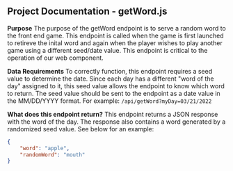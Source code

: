## Project Documentation - getWord.js

**Purpose**
The purpose of the getWord endpoint is to serve a random word to the front end game. This endpoint is called when the game is first launched to retireve the inital word and again when the player wishes to play another game using a different seed/date value. This endpoint is critical to the operation of our web component. 

**Data Requirements**
To correctly function, this endpoint requires a seed value to determine the date. Since each day has a different "word of the day" assigned to it, this seed value allows the endpoint to know which word to return. The seed value should be sent to the endpoint as a date value in the MM/DD/YYYY format. For example: `/api/getWord?myDay=03/21/2022`

**What does this endpoint return?**
This endpoint returns a JSON response with the word of the day. The response also contains a word generated by a randomized seed value. See below for an example:
```json
{
    "word": "apple",
    "randomWord": "mouth"
}
```
